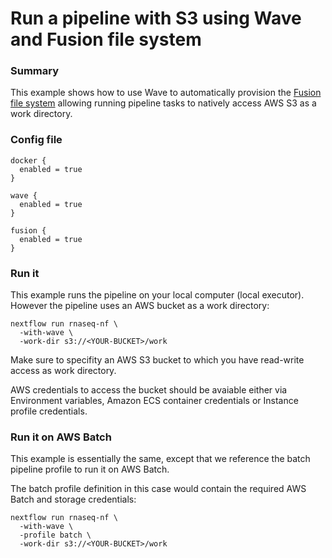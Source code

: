 # Run a pipeline with S3 using Wave and Fusion file system

### Summary 

This example shows how to use Wave to automatically provision the [Fusion file system](https://www.nextflow.io/docs/latest/fusion.html) allowing  running pipeline tasks to natively access AWS S3 as a work directory.


### Config file 


```
docker {
  enabled = true
}

wave { 
  enabled = true
} 

fusion {
  enabled = true
}
```

### Run it 

This example runs the pipeline on your local computer (local executor). However 
the pipeline uses an AWS bucket as a work directory:

```
nextflow run rnaseq-nf \
  -with-wave \
  -work-dir s3://<YOUR-BUCKET>/work
```

Make sure to specifity an AWS S3 bucket to which you have read-write access as work directory. 

AWS credentials to access the bucket should be avaiable either via Environment variables, Amazon ECS container credentials or Instance profile credentials. 


### Run it on AWS Batch

This example is essentially the same, except that we  reference the batch pipeline profile to run it on AWS Batch. 

The batch profile definition in this case would contain the required AWS Batch and storage credentials:

```
nextflow run rnaseq-nf \
  -with-wave \
  -profile batch \
  -work-dir s3://<YOUR-BUCKET>/work
```
